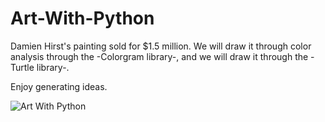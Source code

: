 # Art-With-Python

Damien Hirst's painting sold for $1.5 million.
We will draw it through color analysis through the -Colorgram library-, and we will draw it through the -Turtle library-.

Enjoy generating ideas.

![Art With Python](https://github.com/SultanAl-Jrboa/Art-With-Python/assets/117471000/c472103d-485e-41c3-b679-32aa7c3038d9)
